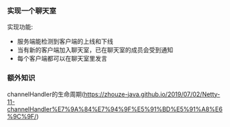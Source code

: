 ### 实现一个聊天室
实现功能:  
- 服务端能检测到客户端的上线和下线
- 当有新的客户端加入聊天室，已在聊天室的成员会受到通知
- 每个客户端都可以在聊天室里发言

### 额外知识
channelHandler的生命周期(https://zhouze-java.github.io/2019/07/02/Netty-11-channelHandler%E7%9A%84%E7%94%9F%E5%91%BD%E5%91%A8%E6%9C%9F/)
